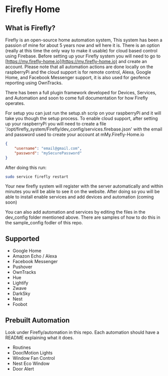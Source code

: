 # Firefly Home

## What is Firefly? 

Firefly is an open-source home automation system, This system has been a passion of mine for about 5 years now and wll here it is. 
There is an option (really at this time the only way to make it usable) for cloud based control using Firebase. Before setting up your Firefly system
you will need to go to [https://my.firefly-home.io](https://my.firefly-home.io) and create an account. Please note that all automation actions are done
locally on the raspberryPi and the cloud support is for remote control, Alexa, Google Home, and Facebook Messenger support, it is also used for geofence 
reporting using OwnTracks. 

There has been a full plugin framework developed for Devices, Services, and Automation and soon to come full documentation for how Firefly operates. 

For setup you can just run the setup.sh scrip on your raspberryPi and it will take you though the setup process. To enable cloud support, 
after setting up your raspberryPi you will need to create a file '/opt/firefly_system/Firefly/dev_config/services.firebase.json' with the 
email and password used to create your account at mMy.Firefly-Home.io
```json
{
    "username": "email@gmail.com",
    "password": "mySecurePassword"
}
```

After doing this run:
```bash 
sudo service firefly restart
```

Your new firefly system will register with the server automatically and within minutes you will be able to see it on the website. 
After doing so you will be able to install enable services and add devices and automation (coming soon)

You can also add automation and services by editing the files in the dev_config folder mentioned above. There are samples of how to do this in the
sample_config fodler of this repo.


## Supported
- Google Home
- Amazon Echo / Alexa
- Facebook Messenger
- Pushover
- OwnTracks
- Hue
- Lightify
- Zwave
- DarkSky
- Nest
- Foobot

## Prebuilt Automation
Look under Firefly/automation in this repo. Each automation should have a README explaining what it does.
- Routines
- Door/Motion Lights
- Window Fan Control
- Nest Eco Window
- Door Alert
